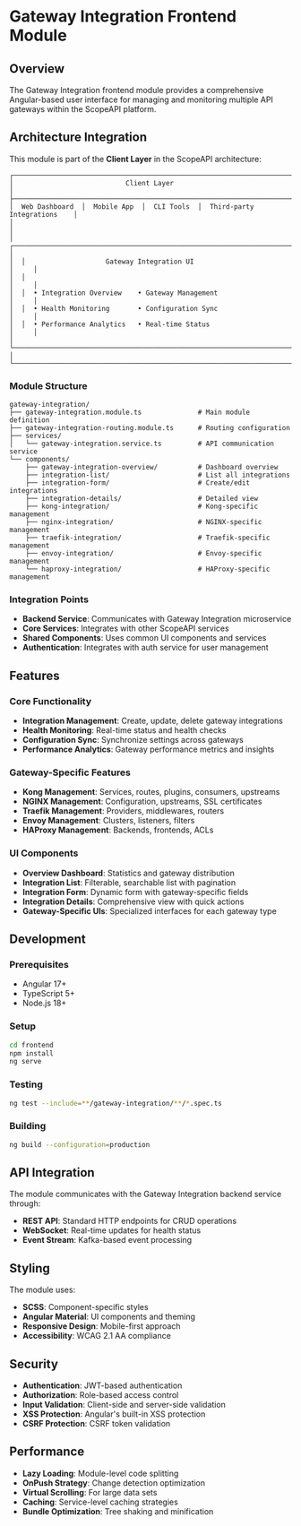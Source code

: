 # Gateway Integration Frontend Module

## Overview

The Gateway Integration frontend module provides a comprehensive Angular-based user interface for managing and monitoring multiple API gateways within the ScopeAPI platform.

## Architecture Integration

This module is part of the **Client Layer** in the ScopeAPI architecture:

```
┌─────────────────────────────────────────────────────────────────────────────┐
│                            Client Layer                                     │
├─────────────────────────────────────────────────────────────────────────────┤
│  Web Dashboard  │  Mobile App  │  CLI Tools  │  Third-party Integrations    │
│                                                                             │
│  ┌─────────────────────────────────────────────────────────────────────┐     │
│  │                    Gateway Integration UI                          │     │
│  │                                                                     │     │
│  │  • Integration Overview    • Gateway Management                    │     │
│  │  • Health Monitoring       • Configuration Sync                    │     │
│  │  • Performance Analytics   • Real-time Status                      │     │
│  └─────────────────────────────────────────────────────────────────────┘     │
└─────────────────────────────────────────────────────────────────────────────┘
```

### **Module Structure**

```
gateway-integration/
├── gateway-integration.module.ts              # Main module definition
├── gateway-integration-routing.module.ts      # Routing configuration
├── services/
│   └── gateway-integration.service.ts         # API communication service
└── components/
    ├── gateway-integration-overview/          # Dashboard overview
    ├── integration-list/                      # List all integrations
    ├── integration-form/                      # Create/edit integrations
    ├── integration-details/                   # Detailed view
    ├── kong-integration/                      # Kong-specific management
    ├── nginx-integration/                     # NGINX-specific management
    ├── traefik-integration/                   # Traefik-specific management
    ├── envoy-integration/                     # Envoy-specific management
    └── haproxy-integration/                   # HAProxy-specific management
```

### **Integration Points**

- **Backend Service**: Communicates with Gateway Integration microservice
- **Core Services**: Integrates with other ScopeAPI services
- **Shared Components**: Uses common UI components and services
- **Authentication**: Integrates with auth service for user management

## Features

### **Core Functionality**
- **Integration Management**: Create, update, delete gateway integrations
- **Health Monitoring**: Real-time status and health checks
- **Configuration Sync**: Synchronize settings across gateways
- **Performance Analytics**: Gateway performance metrics and insights

### **Gateway-Specific Features**
- **Kong Management**: Services, routes, plugins, consumers, upstreams
- **NGINX Management**: Configuration, upstreams, SSL certificates
- **Traefik Management**: Providers, middlewares, routers
- **Envoy Management**: Clusters, listeners, filters
- **HAProxy Management**: Backends, frontends, ACLs

### **UI Components**
- **Overview Dashboard**: Statistics and gateway distribution
- **Integration List**: Filterable, searchable list with pagination
- **Integration Form**: Dynamic form with gateway-specific fields
- **Integration Details**: Comprehensive view with quick actions
- **Gateway-Specific UIs**: Specialized interfaces for each gateway type

## Development

### **Prerequisites**
- Angular 17+
- TypeScript 5+
- Node.js 18+

### **Setup**
```bash
cd frontend
npm install
ng serve
```

### **Testing**
```bash
ng test --include=**/gateway-integration/**/*.spec.ts
```

### **Building**
```bash
ng build --configuration=production
```

## API Integration

The module communicates with the Gateway Integration backend service through:

- **REST API**: Standard HTTP endpoints for CRUD operations
- **WebSocket**: Real-time updates for health status
- **Event Stream**: Kafka-based event processing

## Styling

The module uses:
- **SCSS**: Component-specific styles
- **Angular Material**: UI components and theming
- **Responsive Design**: Mobile-first approach
- **Accessibility**: WCAG 2.1 AA compliance

## Security

- **Authentication**: JWT-based authentication
- **Authorization**: Role-based access control
- **Input Validation**: Client-side and server-side validation
- **XSS Protection**: Angular's built-in XSS protection
- **CSRF Protection**: CSRF token validation

## Performance

- **Lazy Loading**: Module-level code splitting
- **OnPush Strategy**: Change detection optimization
- **Virtual Scrolling**: For large data sets
- **Caching**: Service-level caching strategies
- **Bundle Optimization**: Tree shaking and minification 